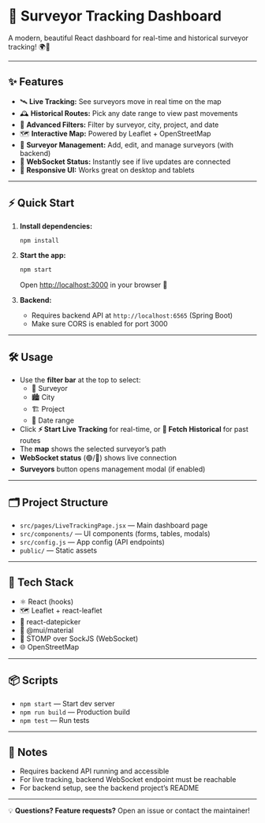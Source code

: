 # 🚀 Surveyor Tracking Dashboard

A modern, beautiful React dashboard for real-time and historical surveyor tracking! 🌍📍

---

## ✨ Features

- 🛰️ **Live Tracking:** See surveyors move in real time on the map
- 🕰️ **Historical Routes:** Pick any date range to view past movements
- 🔎 **Advanced Filters:** Filter by surveyor, city, project, and date
- 🗺️ **Interactive Map:** Powered by Leaflet + OpenStreetMap
- 👤 **Surveyor Management:** Add, edit, and manage surveyors (with backend)
- 🔌 **WebSocket Status:** Instantly see if live updates are connected
- 📱 **Responsive UI:** Works great on desktop and tablets

---

## ⚡ Quick Start

1. **Install dependencies:**
   ```sh
   npm install
   ```
2. **Start the app:**
   ```sh
   npm start
   ```
   Open [http://localhost:3000](http://localhost:3000) in your browser 🚦

3. **Backend:**
   - Requires backend API at `http://localhost:6565` (Spring Boot)
   - Make sure CORS is enabled for port 3000

---

## 🛠️ Usage

- Use the **filter bar** at the top to select:
  - 👤 Surveyor
  - 🏙️ City
  - 🏗️ Project
  - 📅 Date range
- Click **⚡ Start Live Tracking** for real-time, or **📘 Fetch Historical** for past routes
- The **map** shows the selected surveyor’s path
- **WebSocket status** (🟢/🔴) shows live connection
- **Surveyors** button opens management modal (if enabled)

---

## 🗂️ Project Structure

- `src/pages/LiveTrackingPage.jsx` — Main dashboard page
- `src/components/` — UI components (forms, tables, modals)
- `src/config.js` — App config (API endpoints)
- `public/` — Static assets

---

## 🧰 Tech Stack

- ⚛️ React (hooks)
- 🗺️ Leaflet + react-leaflet
- 📅 react-datepicker
- 🎨 @mui/material
- 🔗 STOMP over SockJS (WebSocket)
- 🌐 OpenStreetMap

---

## 📦 Scripts

- `npm start` — Start dev server
- `npm run build` — Production build
- `npm test` — Run tests

---

## 📝 Notes

- Requires backend API running and accessible
- For live tracking, backend WebSocket endpoint must be reachable
- For backend setup, see the backend project’s README

---

💡 **Questions? Feature requests?** Open an issue or contact the maintainer!
